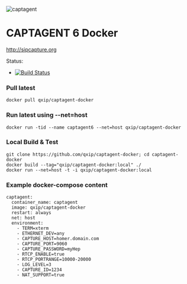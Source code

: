 ![captagent](http://i.imgur.com/3kEIR.png)

# CAPTAGENT 6 Docker
http://sipcapture.org

Status: 

* [![Build Status](https://travis-ci.org/netaskd/captagent-docker.svg?branch=master)](https://travis-ci.org/netaskd/captagent-docker)

 
### Pull latest
```
docker pull qxip/captagent-docker
```

### Run latest using --net=host
```
docker run -tid --name captagent6 --net=host qxip/captagent-docker
```

### Local Build & Test
```
git clone https://github.com/qxip/captagent-docker; cd captagent-docker
docker build --tag="qxip/captagent-docker:local" ./
docker run --net=host -t -i qxip/captagent-docker:local
```

### Example docker-compose content
```
captagent:
  container_name: captagent
  image: qxip/captagent-docker
  restart: always
  net: host
  environment:
    - TERM=xterm
    - ETHERNET_DEV=any
    - CAPTURE_HOST=homer.domain.com
    - CAPTURE_PORT=9060
    - CAPTURE_PASSWORD=myHep
    - RTCP_ENABLE=true
    - RTCP_PORTRANGE=10000-20000
    - LOG_LEVEL=3
    - CAPTURE_ID=1234
    - NAT_SUPPORT=true
```

